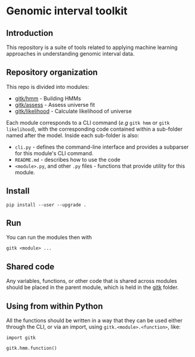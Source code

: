 # Genomic interval toolkit

## Introduction

This repository is a suite of tools related to applying machine learning approaches in understanding genomic interval data.

## Repository organization

This repo is divided into modules:

- [gitk/hmm](gitk/hmm) - Building HMMs
- [gitk/assess](gitk/assess) - Assess universe fit
- [gitk/likelihood](gitk/likelihood) - Calculate likelihood of universe

Each module corresponds to a CLI command (*e.g* `gitk hmm` or `gitk likelihood`), with the corresponding code contained within a sub-folder named after the model. Inside each sub-folder is also:

- `cli.py` - defines the command-line interface and provides a subparser for this module's CLI command.
- `README.md` - describes how to use the code
- `<module>.py`, and other `.py` files - functions that provide utility for this module.

## Install

```
pip install --user --upgrade .
```

## Run

You can run the modules then with

```
gitk <module> ...
```

## Shared code

Any variables, functions, or other code that is shared across modules should be placed in the parent module, which is held in the [gitk](gitk) folder.

## Using from within Python

All the functions should be written in a way that they can be used either through the CLI, or via an import, using `gitk.<module>.<function>`, like:

```
import gitk

gitk.hmm.function()
```
